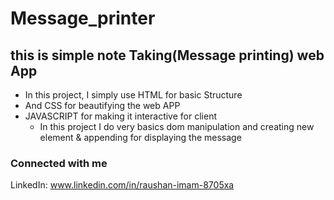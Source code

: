 # Message_printer

## this is simple note Taking(Message printing) web App 
- In this project, I simply use HTML for basic Structure
- And CSS for beautifying the web APP
- JAVASCRIPT for making it interactive for client 
  - In this project I do very basics dom manipulation and creating new element & appending for displaying the       message


### Connected with me  
LinkedIn: www.linkedin.com/in/raushan-imam-8705xa

